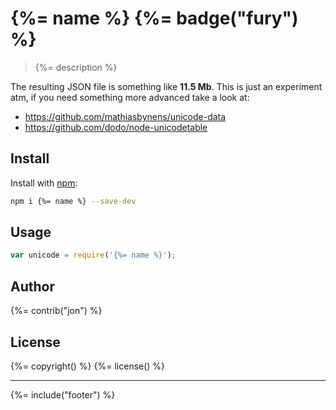 # {%= name %} {%= badge("fury") %}

> {%= description %}

The resulting JSON file is something like **11.5 Mb**. This is just an experiment atm, if you need something more advanced take a look at:

* <https://github.com/mathiasbynens/unicode-data>
* <https://github.com/dodo/node-unicodetable>

## Install
Install with [npm](npmjs.org):

```bash
npm i {%= name %} --save-dev
```

## Usage

```js
var unicode = require('{%= name %}');
```

## Author

{%= contrib("jon") %}

## License
{%= copyright() %}
{%= license() %}

***

{%= include("footer") %}